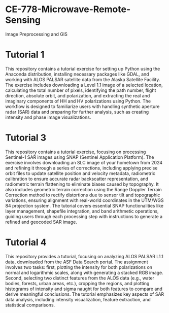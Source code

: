 # CE-778-Microwave-Remote-Sensing
Image Preprocessing and GIS

# Tutorial 1
This repository contains a tutorial exercise for setting up Python using the Anaconda distribution, installing necessary packages like GDAL, and working with ALOS PALSAR satellite data from the Alaska Satellite Facility. The exercise includes downloading a Level 1.1 image of a selected location, calculating the total number of pixels, identifying the path number, flight direction, absolute orbit, and polarization, and extracting the real and imaginary components of HH and HV polarizations using Python. The workflow is designed to familiarize users with handling synthetic aperture radar (SAR) data and preparing for further analysis, such as creating intensity and phase image visualizations.

# Tutorial 3
This repository contains a tutorial exercise, focusing on processing Sentinel-1 SAR images using SNAP (Sentinel Application Platform). The exercise involves downloading an SLC image of your hometown from 2024 and refining it through a series of corrections, including applying precise orbit files to update satellite position and velocity metadata, radiometric calibration to ensure accurate radar backscatter representation, and radiometric terrain flattening to eliminate biases caused by topography. It also includes geometric terrain correction using the Range Doppler Terrain Correction method to rectify distortions due to sensor tilt and topographic variations, ensuring alignment with real-world coordinates in the UTM/WGS 84 projection system. The tutorial covers essential SNAP functionalities like layer management, shapefile integration, and band arithmetic operations, guiding users through each processing step with instructions to generate a refined and geocoded SAR image.

# Tutorial 4
This repository provides a tutorial, focusing on analyzing ALOS PALSAR L1.1 data, downloaded from the ASF Data Search portal. The assignment involves two tasks: first, plotting the intensity for both polarizations on normal and logarithmic scales, along with generating a stacked RGB image. Second, selecting two distinct features from the ALOS data (e.g., water bodies, forests, urban areas, etc.), cropping the regions, and plotting histograms of intensity and sigma naught for both features to compare and derive meaningful conclusions. The tutorial emphasizes key aspects of SAR data analysis, including intensity visualization, feature extraction, and statistical comparisons.




